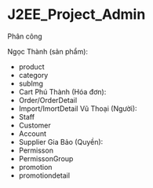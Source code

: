 # J2EE_Project_Admin

 Phân công 

Ngọc Thành (sản phẩm):
 - product
 - category
 - subImg
 - Cart
Phú Thành (Hóa đơn):
 - Order/OrderDetail
 - Import/ImortDetail
Vũ Thoại (Người):
 - Staff
 - Customer
 - Account
 - Supplier
Gia Bảo (Quyền):
 - Permisson
 - PermissonGroup
 - promotion
 - promotiondetail
